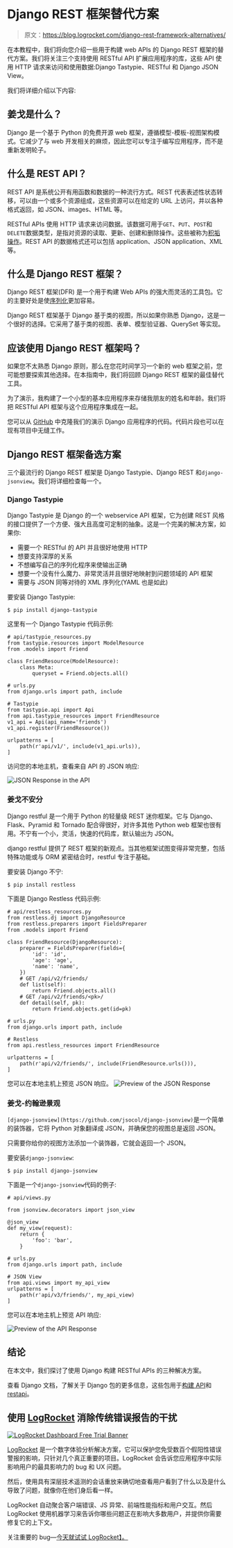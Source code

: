 # Django REST 框架替代方案

> 原文：<https://blog.logrocket.com/django-rest-framework-alternatives/>

在本教程中，我们将向您介绍一些用于构建 web APIs 的 Django REST 框架的替代方案。我们将关注三个支持使用 RESTful API 扩展应用程序的库，这些 API 使用 HTTP 请求来访问和使用数据:Django Tastypie、RESTful 和 Django JSON View。

我们将详细介绍以下内容:

## 姜戈是什么？

Django 是一个基于 Python 的免费开源 web 框架，遵循模型-模板-视图架构模式。它减少了与 web 开发相关的麻烦，因此您可以专注于编写应用程序，而不是重新发明轮子。

## 什么是 REST API？

REST API 是系统公开有用函数和数据的一种流行方式。REST 代表表述性状态转移，可以由一个或多个资源组成，这些资源可以在给定的 URL 上访问，并以各种格式返回，如 JSON、images、HTML 等。

RESTful APIs 使用 HTTP 请求来访问数据。该数据可用于`GET`、`PUT`、`POST`和`DELETE`数据类型，是指对资源的读取、更新、创建和删除操作。这些被称为[积垢操作](https://blog.logrocket.com/building-the-simplest-crud-out-there-with-entity-management/)。REST API 的数据格式还可以包括 application、JSON application、XML 等。

## 什么是 Django REST 框架？

Django REST 框架(DFR) 是一个用于构建 Web APIs 的强大而灵活的工具包。它的主要好处是使[序列化](https://blog.logrocket.com/rust-serialization-whats-ready-for-production-today/)更加容易。

Django REST 框架基于 Django 基于类的视图，所以如果你熟悉 Django，这是一个很好的选择。它采用了基于类的视图、表单、模型验证器、QuerySet 等实现。

## 应该使用 Django REST 框架吗？

如果您不太熟悉 Django 原则，那么在您花时间学习一个新的 web 框架之前，您可能想要探索其他选择。在本指南中，我们将回顾 Django REST 框架的最佳替代工具。

为了演示，我构建了一个小型的基本应用程序来存储我朋友的姓名和年龄。我们将把 RESTful API 框架与这个应用程序集成在一起。

您可以从 [GitHub](https://github.com/Timtech4u/django-rest-alts) 中克隆我们的演示 Django 应用程序的代码。代码片段也可以在现有项目中无缝工作。

## Django REST 框架备选方案

三个最流行的 Django REST 框架是 Django Tastypie、Django REST 和`django-jsonview`。我们将详细检查每一个。

### Django Tastypie

Django Tastypie 是 Django 的一个 webservice API 框架，它为创建 REST 风格的接口提供了一个方便、强大且高度可定制的抽象。这是一个完美的解决方案，如果你:

*   需要一个 RESTful 的 API 并且很好地使用 HTTP
*   想要支持深厚的关系
*   不想编写自己的序列化程序来使输出正确
*   想要一个没有什么魔力、非常灵活并且很好地映射到问题领域的 API 框架
*   需要与 JSON 同等对待的 XML 序列化(YAML 也是如此)

要安装 Django Tastypie:

```
$ pip install django-tastypie

```

这里有一个 Django Tastypie 代码示例:

```
# api/tastypie_resources.py
from tastypie.resources import ModelResource
from .models import Friend

class FriendResource(ModelResource):
    class Meta:
        queryset = Friend.objects.all()

# urls.py
from django.urls import path, include

# Tastypie
from tastypie.api import Api
from api.tastypie_resources import FriendResource
v1_api = Api(api_name='friends')
v1_api.register(FriendResource())

urlpatterns = [
    path(r'api/v1/', include(v1_api.urls)),
]

```

访问您的本地主机，查看来自 API 的 JSON 响应:

![JSON Response in the API](img/9351c4895065336de27db897d82d3c45.png)

### 姜戈不安分

Django restful 是一个用于 Python 的轻量级 REST 迷你框架。它与 Django、Flask、Pyramid 和 Tornado 配合得很好，对许多其他 Python web 框架也很有用。不宁有一个小，灵活，快速的代码库，默认输出为 JSON。

django restful 提供了 REST 框架的新观点。当其他框架试图变得非常完整，包括特殊功能或与 ORM 紧密结合时，restful 专注于基础。

要安装 Django 不宁:

```
$ pip install restless

```

下面是 Django Restless 代码示例:

```
# api/restless_resources.py
from restless.dj import DjangoResource
from restless.preparers import FieldsPreparer
from .models import Friend

class FriendResource(DjangoResource):
    preparer = FieldsPreparer(fields={
        'id': 'id',
        'age': 'age',
        'name': 'name',
    })
    # GET /api/v2/friends/
    def list(self):
        return Friend.objects.all()
    # GET /api/v2/friends/<pk>/ 
    def detail(self, pk):
        return Friend.objects.get(id=pk)

# urls.py
from django.urls import path, include

# Restless
from api.restless_resources import FriendResource

urlpatterns = [
    path(r'api/v2/friends/', include(FriendResource.urls())),
]

```

您可以在本地主机上预览 JSON 响应。
![Preview of the JSON Response](img/41e844a69173b9a293010330d732530c.png)

### 姜戈-约翰逊景观

`[django-jsonview](https://github.com/jsocol/django-jsonview)`是一个简单的装饰器，它将 Python 对象翻译成 JSON，并确保您的视图总是返回 JSON。

只需要你给你的视图方法添加一个装饰器，它就会返回一个 JSON。

要安装`django-jsonview`:

```
$ pip install django-jsonview

```

下面是一个`django-jsonview`代码的例子:

```
# api/views.py

from jsonview.decorators import json_view

@json_view
def my_view(request):
    return {
        'foo': 'bar',
    }

# urls.py
from django.urls import path, include

# JSON View
from api.views import my_api_view
urlpatterns = [
    path(r'api/v3/friends/', my_api_view)
]

```

您可以在本地主机上预览 API 响应:

![Preview of the API Response](img/821c7db21117b5dec10faf4168e6b484.png)

## 结论

在本文中，我们探讨了使用 Django 构建 RESTful APIs 的三种解决方案。

查看 Django 文档，了解关于 Django 包的更多信息，这些包用于[构建 API](https://djangopackages.org/grids/g/api/)和[restapi](https://djangopackages.org/grids/g/rest/)。

## 使用 [LogRocket](https://lp.logrocket.com/blg/signup) 消除传统错误报告的干扰

[![LogRocket Dashboard Free Trial Banner](img/d6f5a5dd739296c1dd7aab3d5e77eeb9.png)](https://lp.logrocket.com/blg/signup)

[LogRocket](https://lp.logrocket.com/blg/signup) 是一个数字体验分析解决方案，它可以保护您免受数百个假阳性错误警报的影响，只针对几个真正重要的项目。LogRocket 会告诉您应用程序中实际影响用户的最具影响力的 bug 和 UX 问题。

然后，使用具有深层技术遥测的会话重放来确切地查看用户看到了什么以及是什么导致了问题，就像你在他们身后看一样。

LogRocket 自动聚合客户端错误、JS 异常、前端性能指标和用户交互。然后 LogRocket 使用机器学习来告诉你哪些问题正在影响大多数用户，并提供你需要修复它的上下文。

关注重要的 bug—[今天就试试 LogRocket】。](https://lp.logrocket.com/blg/signup-issue-free)